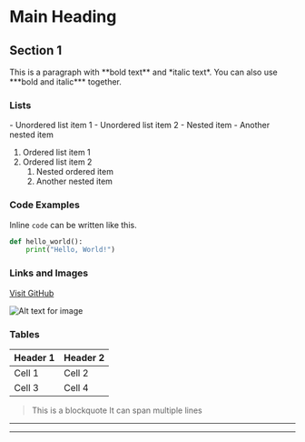 # Main Heading


## Section 1
<section id="intro">
This is a paragraph with **bold text** and *italic text*. You can also use ***bold and italic*** together.
</section>


### Lists
<section id="Lists">
- Unordered list item 1
- Unordered list item 2
  - Nested item
  - Another nested item
    
1. Ordered list item 1
2. Ordered list item 2
   1. Nested ordered item
   2. Another nested item
</section>


### Code Examples

Inline `code` can be written like this.

```python
def hello_world():
    print("Hello, World!")
```

### Links and Images

[Visit GitHub](https://github.com)

![Alt text for image](https://example.com/image.jpg)

### Tables

| Header 1 | Header 2 |
|----------|----------|
| Cell 1   | Cell 2   |
| Cell 3   | Cell 4   |

> This is a blockquote
> It can span multiple lines

---

***
